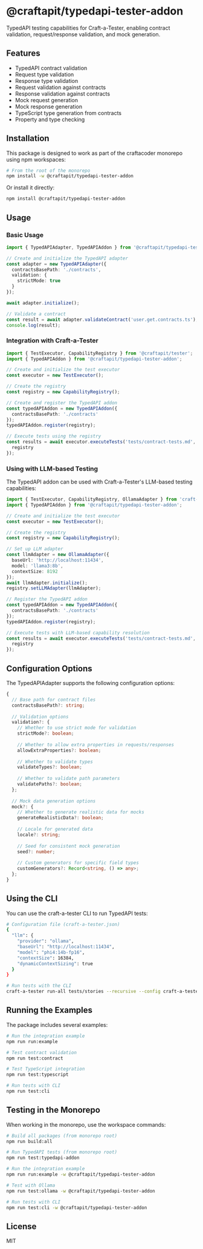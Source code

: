 # @craftapit/typedapi-tester-addon

TypedAPI testing capabilities for Craft-a-Tester, enabling contract validation, request/response validation, and mock generation.

## Features

- TypedAPI contract validation
- Request type validation
- Response type validation
- Request validation against contracts
- Response validation against contracts
- Mock request generation
- Mock response generation
- TypeScript type generation from contracts
- Property and type checking

## Installation

This package is designed to work as part of the craftacoder monorepo using npm workspaces:

```bash
# From the root of the monorepo
npm install -w @craftapit/typedapi-tester-addon
```

Or install it directly:

```bash
npm install @craftapit/typedapi-tester-addon
```

## Usage

### Basic Usage

```typescript
import { TypedAPIAdapter, TypedAPIAddon } from '@craftapit/typedapi-tester-addon';

// Create and initialize the TypedAPI adapter
const adapter = new TypedAPIAdapter({
  contractsBasePath: './contracts',
  validation: {
    strictMode: true
  }
});

await adapter.initialize();

// Validate a contract
const result = await adapter.validateContract('user.get.contracts.ts');
console.log(result);
```

### Integration with Craft-a-Tester

```typescript
import { TestExecutor, CapabilityRegistry } from '@craftapit/tester';
import { TypedAPIAddon } from '@craftapit/typedapi-tester-addon';

// Create and initialize the test executor
const executor = new TestExecutor();

// Create the registry
const registry = new CapabilityRegistry();

// Create and register the TypedAPI addon
const typedAPIAddon = new TypedAPIAddon({
  contractsBasePath: './contracts'
});
typedAPIAddon.register(registry);

// Execute tests using the registry
const results = await executor.executeTests('tests/contract-tests.md', {
  registry
});
```

### Using with LLM-based Testing

The TypedAPI addon can be used with Craft-a-Tester's LLM-based testing capabilities:

```typescript
import { TestExecutor, CapabilityRegistry, OllamaAdapter } from 'craft-a-tester';
import { TypedAPIAddon } from '@craftapit/typedapi-tester-addon';

// Create and initialize the test executor
const executor = new TestExecutor();

// Create the registry
const registry = new CapabilityRegistry();

// Set up LLM adapter
const llmAdapter = new OllamaAdapter({
  baseUrl: 'http://localhost:11434',
  model: 'llama3:8b',
  contextSize: 8192
});
await llmAdapter.initialize();
registry.setLLMAdapter(llmAdapter);

// Register the TypedAPI addon
const typedAPIAddon = new TypedAPIAddon({
  contractsBasePath: './contracts'
});
typedAPIAddon.register(registry);

// Execute tests with LLM-based capability resolution
const results = await executor.executeTests('tests/contract-tests.md', {
  registry
});
```

## Configuration Options

The TypedAPIAdapter supports the following configuration options:

```typescript
{
  // Base path for contract files
  contractsBasePath?: string;
  
  // Validation options
  validation?: {
    // Whether to use strict mode for validation
    strictMode?: boolean;
    
    // Whether to allow extra properties in requests/responses
    allowExtraProperties?: boolean;
    
    // Whether to validate types
    validateTypes?: boolean;
    
    // Whether to validate path parameters
    validatePaths?: boolean;
  };
  
  // Mock data generation options
  mock?: {
    // Whether to generate realistic data for mocks
    generateRealisticData?: boolean;
    
    // Locale for generated data
    locale?: string;
    
    // Seed for consistent mock generation
    seed?: number;
    
    // Custom generators for specific field types
    customGenerators?: Record<string, () => any>;
  };
}
```

## Using the CLI

You can use the craft-a-tester CLI to run TypedAPI tests:

```bash
# Configuration file (craft-a-tester.json)
{
  "llm": {
    "provider": "ollama",
    "baseUrl": "http://localhost:11434",
    "model": "phi4:14b-fp16",
    "contextSize": 16384,
    "dynamicContextSizing": true
  }
}

# Run tests with the CLI
craft-a-tester run-all tests/stories --recursive --config craft-a-tester.json
```

## Running the Examples

The package includes several examples:

```bash
# Run the integration example
npm run run:example

# Test contract validation
npm run test:contract

# Test TypeScript integration
npm run test:typescript

# Run tests with CLI
npm run test:cli
```

## Testing in the Monorepo

When working in the monorepo, use the workspace commands:

```bash
# Build all packages (from monorepo root)
npm run build:all

# Run TypedAPI tests (from monorepo root)
npm run test:typedapi-addon

# Run the integration example
npm run run:example -w @craftapit/typedapi-tester-addon

# Test with Ollama
npm run test:ollama -w @craftapit/typedapi-tester-addon

# Run tests with CLI
npm run test:cli -w @craftapit/typedapi-tester-addon
```

## License

MIT